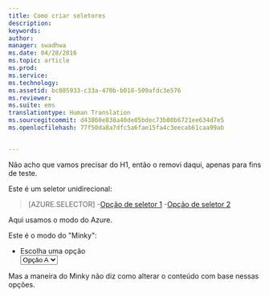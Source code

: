 ```yaml
---
title: Como criar seletores
description: 
keywords: 
author: 
manager: swadhwa
ms.date: 04/28/2016
ms.topic: article
ms.prod: 
ms.service: 
ms.technology: 
ms.assetid: bc085933-c33a-470b-b018-509afdc3e576
ms.reviewer: 
ms.suite: ems
translationtype: Human Translation
ms.sourcegitcommit: d43860e838a40de05bdec73b00b6721ee634d7e5
ms.openlocfilehash: 77f50da8a7dfc5a6fae15fa4c3eecab61caa99ab


---
```


Não acho que vamos precisar do H1, então o removi daqui, apenas para fins de teste.

Este é um seletor unidirecional:

> [AZURE.SELECTOR]
-[Opção de seletor 1](lp-selector1.md)
-[Opção de seletor 2](lp-selector2.md)

Aqui usamos o modo do Azure.

Este é o modo do "Minky":
<ul class="document-ui">
  <li>
    <div class="dropdown-container">
      <label for="dropdown">Escolha uma opção</label>
      <div class="dropdown">
        <select>
          <option value="option-a">Opção A</option>
          <option value="option-b">Opção B</option>
        </select>
      </div>
</li>
</ul>

Mas a maneira do Minky não diz como alterar o conteúdo com base nessas opções.


<!--HONumber=Jun16_HO4-->


